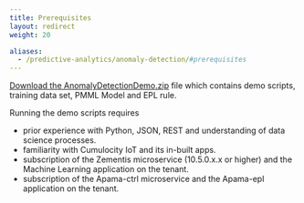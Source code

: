 ```yaml
---
title: Prerequisites
layout: redirect
weight: 20

aliases:
  - /predictive-analytics/anomaly-detection/#prerequisites
---
```


[Download the AnomalyDetectionDemo.zip](/files/zementis/AnomalyDetectionDemo.zip) file which contains demo scripts, training data set, PMML Model and EPL rule.

Running the demo scripts requires 

* prior experience with Python, JSON, REST and understanding of data science processes.
* familiarity with Cumulocity IoT and its in-built apps.
* subscription of the Zementis microservice (10.5.0.x.x or higher) and the Machine Learning application on the tenant.
* subscription of the Apama-ctrl microservice and the Apama-epl application on the tenant.